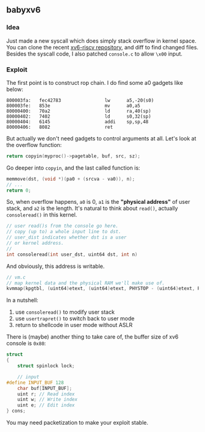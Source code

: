 ## babyxv6

### Idea

Just made a new syscall which does simply stack overflow in kernel space. You can clone the recent [xv6-riscv repository](https://github.com/mit-pdos/xv6-riscv), and diff to find changed files. Besides the syscall code, I also patched `console.c` to allow `\x00` input.

### Exploit

The first point is to construct rop chain. I do find some a0 gadgets like below:

```assembly
800003fa:   fec42783                lw      a5,-20(s0)
800003fe:   853e                    mv      a0,a5
80000400:   70a2                    ld      ra,40(sp)
80000402:   7402                    ld      s0,32(sp)
80000404:   6145                    addi    sp,sp,48
80000406:   8082                    ret
```

But actually we don't need gadgets to control arguments at all. Let's look at the overflow function:

```c
return copyin(myproc()->pagetable, buf, src, sz);
```

Go deeper into `copyin`, and the last called function is:

```c
memmove(dst, (void *)(pa0 + (srcva - va0)), n);
// ...
return 0;
```

So, when overflow happens, `a0` is 0, `a1` is the **"physical address"** of user stack, and `a2` is the length. It's natural to think about `read()`, actually `consoleread()` in this kernel.

```c
// user read()s from the console go here.
// copy (up to) a whole input line to dst.
// user_dist indicates whether dst is a user
// or kernel address.
//
int consoleread(int user_dst, uint64 dst, int n)
```

And obviously, this address is writable. 

```c
// vm.c
// map kernel data and the physical RAM we'll make use of.
kvmmap(kpgtbl, (uint64)etext, (uint64)etext, PHYSTOP - (uint64)etext, PTE_R | PTE_W);
```

In a nutshell:

1. use `consoleread()` to modify user stack
2. use `usertrapret()` to switch back to user mode
3. return to shellcode in user mode without ASLR

There is (maybe) another thing to take care of, the buffer size of xv6 console is `0x80`:

```c
struct
{
    struct spinlock lock;

    // input
#define INPUT_BUF 128
    char buf[INPUT_BUF];
    uint r; // Read index
    uint w; // Write index
    uint e; // Edit index
} cons;
```

You may need packetization to make your exploit stable.
